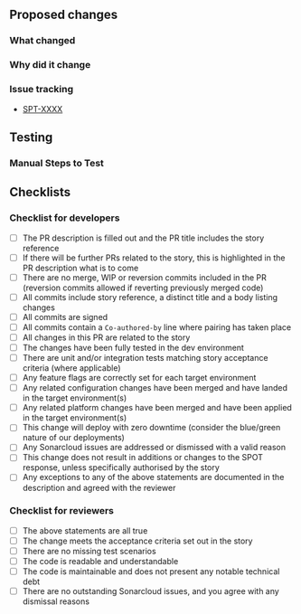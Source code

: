 ## Proposed changes
<!-- Include the Jira ticket number in square brackets as prefix, eg `SPT-XXXX: Description of Change` -->

### What changed
<!-- Describe the changes in detail - the "what"-->
<!-- Include all information the reviewer needs for context -->

### Why did it change
<!-- Describe the reason these changes were made - the "why" -->
<!-- Include all information the reviewer needs for context -->

### Issue tracking
<!-- List any related Jira tickets or GitHub issues -->
<!-- List any related ADRs or RFCs -->
<!-- List any related PRs -->
- [SPT-XXXX](https://govukverify.atlassian.net/browse/SPT-XXXX)

## Testing
<!-- Please give an overview of how the changes were tested -->
<!-- Please specify if changes were tested locally and how, include evidence where relevant -->
<!-- Please specify if changes were deployed and tested in the AWS Account and how, include evidence where relevant -->

### Manual Steps to Test

<!-- Include details of any manual steps to test this change (delete this section if not applicable) -->

## Checklists

### Checklist for developers

- [ ]  The PR description is filled out and the PR title includes the story reference
- [ ]  If there will be further PRs related to the story, this is highlighted in the PR description what is to come
- [ ]  There are no merge, WIP or reversion commits included in the PR (reversion commits allowed if reverting previously merged code)
- [ ]  All commits include story reference, a distinct title and a body listing changes
- [ ]  All commits are signed
- [ ]  All commits contain a `Co-authored-by` line where pairing has taken place
- [ ]  All changes in this PR are related to the story
- [ ]  The changes have been fully tested in the dev environment
- [ ]  There are unit and/or integration tests matching story acceptance criteria (where applicable)
- [ ]  Any feature flags are correctly set for each target environment
- [ ]  Any related configuration changes have been merged and have landed in the target environment(s)
- [ ]  Any related platform changes have been merged and have been applied in the target environment(s)
- [ ]  This change will deploy with zero downtime (consider the blue/green nature of our deployments)
- [ ]  Any Sonarcloud issues are addressed or dismissed with a valid reason
- [ ]  This change does not result in additions or changes to the SPOT response, unless specifically authorised by the story
- [ ]  Any exceptions to any of the above statements are documented in the description and agreed with the reviewer

### Checklist for reviewers

- [ ]  The above statements are all true
- [ ]  The change meets the acceptance criteria set out in the story
- [ ]  There are no missing test scenarios
- [ ]  The code is readable and understandable
- [ ]  The code is maintainable and does not present any notable technical debt
- [ ]  There are no outstanding Sonarcloud issues, and you agree with any dismissal reasons
